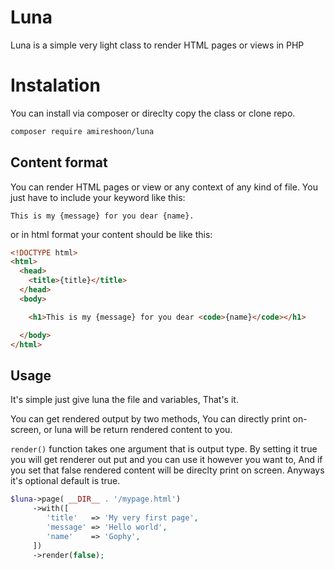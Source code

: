 # Luna
Luna is a simple very light class to render HTML pages or views in PHP

# Instalation
You can install via composer or direclty copy the class or clone repo.
```bash
composer require amireshoon/luna
```

## Content format
You can render HTML pages or view or any context of any kind of file. You just have to include your keyword like this:
```
This is my {message} for you dear {name}.
```
or in html format your content should be like this:
```html
<!DOCTYPE html>
<html>
  <head>
    <title>{title}</title>
  </head>
  <body>

    <h1>This is my {message} for you dear <code>{name}</code></h1>

  </body>
</html>
```

## Usage
It's simple just give luna the file and variables, That's it.

You can get rendered output by two methods, You can directly print on-screen, or luna will be return rendered content to you.

`render()` function takes one argument that is output type. By setting it true you will get renderer out put and you can use it however you want to, And if you set that false rendered content will be direclty print on screen. Anyways it's optional default is true.
```php
$luna->page( __DIR__ . '/mypage.html')
     ->with([
        'title'   => 'My very first page',
        'message' => 'Hello world',
        'name'    => 'Gophy',
     ])
     ->render(false);
```
